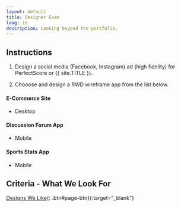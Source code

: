 ```yaml
---
layout: default
title: Designer Exam
lang: id
description: Looking beyond the portfolio.
---
```


## Instructions

1. Design a social media (Facebook, Instagram) ad (high fidelity) for PerfectScore or {{ site.TITLE }}.

2. Chooose and design a RWD wireframe app from the list below.

#### E-Commerce Site

- Desktop

#### Discussion Forum App

- Mobile

#### Sports Stats App

- Mobile

## Criteria - What We Look For

[Designs We Like](https://docs.google.com/spreadsheets/d/1JFrMD5X5O_09hYCWGpeODBHy0OnA1UkQUuejtB0m54w/edit?usp=sharing){: .btn#page-btn}{:target="\_blank"}
